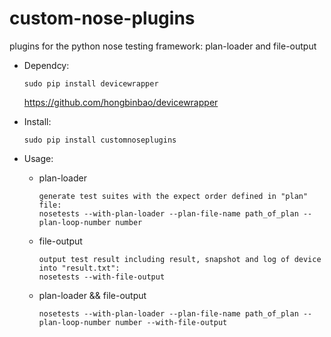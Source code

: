 custom-nose-plugins
===================
plugins for the python nose testing framework: plan-loader and file-output

* Dependcy:  
    ```
    sudo pip install devicewrapper
    ```

    https://github.com/hongbinbao/devicewrapper

* Install:   
    ```
    sudo pip install customnoseplugins
    ```

* Usage:  
  * plan-loader  
    ```
    generate test suites with the expect order defined in "plan" file:
    nosetests --with-plan-loader --plan-file-name path_of_plan --plan-loop-number number 
    ```  

  * file-output   
    ```
    output test result including result, snapshot and log of device into "result.txt":
    nosetests --with-file-output 
    ```  

  * plan-loader && file-output  
    ```
    nosetests --with-plan-loader --plan-file-name path_of_plan --plan-loop-number number --with-file-output 
    ```  

